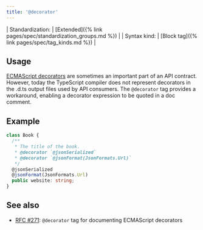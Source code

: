 ```yaml
---
title: '@decorator'
---
```


| Standardization: | [Extended]({% link pages/spec/standardization_groups.md %}) |
| Syntax kind: | [Block tag]({% link pages/spec/tag_kinds.md %}) |

## Usage

[ECMAScript decorators](https://www.typescriptlang.org/docs/handbook/decorators.html) are sometimes an important part
of an API contract. However, today the TypeScript compiler does not represent decorators in the .d.ts output files
used by API consumers. The `@decorator` tag provides a workaround, enabling a decorator expression to be quoted
in a doc comment.

## Example

```ts
class Book {
  /**
   * The title of the book.
   * @decorator `@jsonSerialized`
   * @decorator `@jsonFormat(JsonFormats.Url)`
   */
  @jsonSerialized
  @jsonFormat(JsonFormats.Url)
  public website: string;
}
```

## See also

- [RFC #271](https://github.com/microsoft/tsdoc/issues/271): `@decorator` tag for documenting ECMAScript decorators
